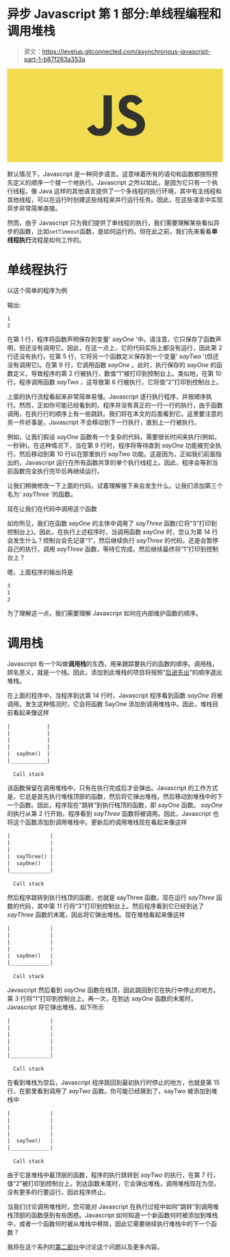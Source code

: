 # 异步 Javascript 第 1 部分:单线程编程和调用堆栈

> 原文：<https://levelup.gitconnected.com/asynchronous-javascript-part-1-b87f263a353a>

![](img/bbbab6fc99628470add15052bb51d73c.png)

默认情况下，Javascript 是一种同步语言。这意味着所有的语句和函数都按照预先定义的顺序一个接一个地执行。Javascript 之所以如此，是因为它只有一个执行线程。像 Java 这样的其他语言提供了一个多线程的执行环境，其中有主线程和其他线程，可以在运行时创建这些线程来并行运行任务。因此，在这些语言中实现异步非常简单直接。

然而，由于 Javascript 只为我们提供了单线程的执行，我们需要理解某些看似异步的函数，比如`setTimeout`函数，是如何运行的。但在此之前，我们先来看看**单线程执行**流程是如何工作的。

# 单线程执行

以这个简单的程序为例

输出:

```
1
2
```

在第 1 行，程序将函数声明保存到变量' *sayOne* '中。请注意，它只保存了函数声明，但还没有调用它。因此，在这一点上，它的代码实际上都没有运行，因此第 2 行还没有执行。在第 5 行，它将另一个函数定义保存到一个变量' *sayTwo* '(但还没有调用它)。在第 9 行，它调用函数 *sayOne* 。此时，执行保存的 *sayOne* 的函数定义，导致程序的第 2 行被执行，数值“1”被打印到控制台上。类似地，在第 10 行，程序调用函数 *sayTwo* ，这导致第 6 行被执行，它将值“2”打印到控制台上。

上面的执行流程看起来非常简单易懂。Javascript 逐行执行程序，并按顺序执行。然而，正如你可能已经看到的，程序并没有真正的一行一行的执行，由于函数调用，在执行行的顺序上有一些跳跃。我们将在本文的后面看到它。这里要注意的另一件好事是，Javascript 不会移动到下一行执行，直到上一行被执行。

例如，让我们假设 *sayOne* 函数有一个复杂的代码，需要很长时间来执行(例如，一秒钟)。在这种情况下，当在第 9 行时，程序将等待直到 *sayOne* 功能被完全执行，然后移动到第 10 行以在那里执行 *sayTwo* 功能。这是因为，正如我们前面指出的，Javascript 运行在所有函数共享的单个执行线程上。因此，程序会等到当前函数完全执行完毕后再继续运行。

让我们稍微修改一下上面的代码，试着理解接下来会发生什么。让我们添加第三个名为' *sayThree* '的函数。

现在让我们在代码中调用这个函数

如你所见，我们在函数 *sayOne* 的主体中调用了 *sayThree* 函数(它将“3”打印到控制台上)。因此，在执行上述程序时，当调用函数 *sayOne* 时，您认为第 14 行会发生什么？控制台会先记录“1”，然后继续执行 *sayThree* 的代码，还是会暂停自己的执行，调用 *sayThree* 函数，等待它完成，然后继续最终将“1”打印到控制台上？

嗯，上面程序的输出将是

```
3
1
2
```

为了理解这一点，我们需要理解 Javascript 如何在内部维护函数的顺序。

# 调用栈

Javascript 有一个叫做**调用栈**的东西，用来跟踪要执行的函数的顺序。调用栈，顾名思义，就是一个栈。因此，添加到此堆栈的项目将按照“[后进先出](https://www.geeksforgeeks.org/lifo-last-in-first-out-approach-in-programming/)”的顺序退出堆栈。

在上面的程序中，当程序到达第 14 行时，Javascript 程序看到函数 *sayOne* 将被调用。发生这种情况时，它会将函数 SayOne 添加到调用堆栈中。因此，堆栈目前看起来像这样

```
|            |
|            |
|            |
|            |
|  sayOne()  |
|____________|

  Call stack
```

该函数保留在调用堆栈中，只有在执行完成后才会弹出。Javascript 的工作方式是，它总是首先执行堆栈顶部的函数，然后将它弹出堆栈，然后移动到堆栈中的下一个函数。因此，程序现在“跳转”到执行栈顶的函数，即 *sayOne* 函数。 *sayOne* 的执行从第 2 行开始，程序看到 *sayThree* 函数将被调用。因此，Javascript 也将这个函数添加到调用堆栈中。更新后的调用堆栈现在看起来像这样

```
|             |
|             |
|             |
|  sayThree() |
|  sayOne()   |
|_____________|

  Call stack
```

然后程序跳转到执行栈顶的函数，也就是 sayThree 函数。现在运行 *sayThree* 函数的代码，其中第 11 行将“3”打印到控制台上。然后程序看到它已经到达了 *sayThree* 函数的末尾，因此将它弹出堆栈。现在堆栈看起来像这样

```
|             |
|             |
|             |
|             |
|  sayOne()   |
|_____________|

  Call stack
```

Javascript 然后看到 *sayOne* 函数在栈顶，因此跳回到它在执行中停止的地方。第 3 行将“1”打印到控制台上。再一次，在到达 *sayOne* 函数的末尾时，Javascript 将它弹出堆栈，如下所示

```
|             |
|             |
|             |
|             |
|             |
|_____________|

  Call stack
```

在看到堆栈为空后，Javascript 程序跳回到最初执行时停止的地方，也就是第 15 行，在那里看到调用了 *sayTwo* 函数。你可能已经猜到了，sayTwo 被添加到堆栈中

```
|             |
|             |
|             |
|             |
|  sayTwo()   |
|_____________|

  Call stack
```

由于它是堆栈中最顶层的函数，程序的执行跳转到 *sayTwo* 的执行，在第 7 行，值“2”被打印到控制台上。到达函数末尾时，它会弹出堆栈，调用堆栈现在为空。没有更多的行要运行，因此程序终止。

当我们讨论调用堆栈时，您可能对 Javascript 在执行过程中如何“跳转”到调用堆栈顶部的函数感到有些困惑。Javascript 如何知道一个新函数何时被添加到堆栈中，或者一个函数何时被从堆栈中移除，因此它需要继续执行堆栈中的下一个函数？

我将在这个系列的[第二部分](https://medium.com/@kabir4691/asynchronous-javascript-part-2-26ac20fc5ad7)中讨论这个问题以及更多内容。